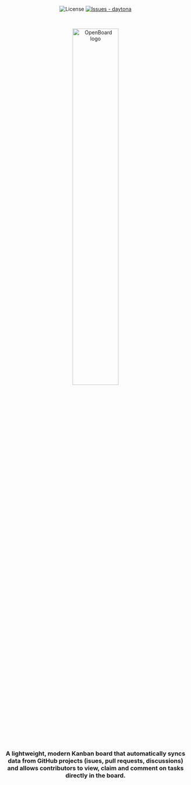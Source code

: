 <div align="center">

![License](https://img.shields.io/badge/License-Apache--2.0-blue)
[![Issues - daytona](https://img.shields.io/github/issues/DukeSchlegel/OpenBoard)](https://github.com/DukeSchlegel/OpenBoard/issues)

</div>

&nbsp;

<div align="center">
    <picture>
        <source media="(prefers-color-sheme: dark)" srcset="https://github.com/DukeSchlegel/OpenBoard/raw/main/assets/images/OpenBoard-logotype-white.svg">
        <source media="(prefers-color-sheme: light)" srcset="https://github.com/DukeSchlegel/OpenBoard/raw/main/assets/images/OpenBoard-logotype-black.svg">
        <img alt="OpenBoard logo" src="https://github.com/DukeSchlegel/OpenBoard/raw/main/assets/images/OpenBoard-logotype-black.svg" width="50%">
    </picture>
</div>

<h3 align="center">
    A lightweight, modern Kanban board that automatically syncs data from GitHub projects (isues, pull requests, discussions) and allows contributors to view, claim and comment on tasks directly in the board.
</h3>